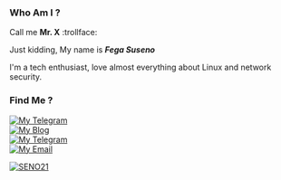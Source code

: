 ### Who Am I ?
Call me **Mr. X** :trollface:

Just kidding, My name is ***Fega Suseno***

I'm a tech enthusiast, love almost everything about Linux and network security.

### Find Me ?

<p style="text-align: left">  
 <a href="https://t.me/adaranisa"><img alt="My Telegram" src="https://img.shields.io/badge/@adaranisa--2CA5E0?style=social&logo=Telegram&labelColor=eeeeee"></a><br>
 <a href="https://tylexit.com"><img alt="My Blog" src="https://img.shields.io/badge/www.tylexit.com--FF5722?style=social&logo=Blogger&labelColor=eeeeee"></a><br>
 <a href="https://seno21.github.io"><img alt="My Telegram" src="https://img.shields.io/badge/seno21.github.io--eeeeee?style=social&logo=Github&labelColor=181717">  </a><br>
  <a href="mailto:adarafaranisa443@gmail.com"><img alt="My Email" src="https://img.shields.io/badge/adarafaranisa443@gmail.com--D14836?style=social&logo=Gmail&labelColor=eeeeee"></a>
</p>

[![SENO21](https://github-readme-stats.vercel.app/api?username=seno21&theme=dark)](https://github.com/seno21)


